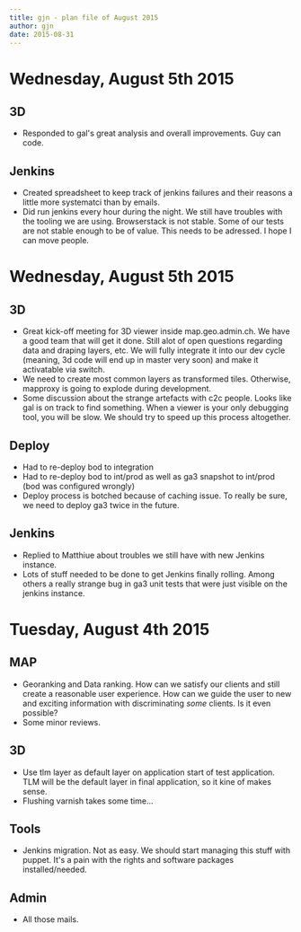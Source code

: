 ```yaml
---
title: gjn - plan file of August 2015
author: gjn
date: 2015-08-31
---
```


# Wednesday, August 5th 2015

## 3D

* Responded to gal's great analysis and overall improvements. Guy can code.

## Jenkins

* Created spreadsheet to keep track of jenkins failures and their reasons a little
  more systematci than by emails.
* Did run jenkins every hour during the night. We still have troubles with the
  tooling we are using. Browserstack is not stable. Some of our tests are not
  stable enough to be of value. This needs to be adressed. I hope I can move
  people. 

# Wednesday, August 5th 2015

## 3D

* Great kick-off meeting for 3D viewer inside map.geo.admin.ch. We have a good
  team that will get it done. Still alot of open questions regarding data and
  draping layers, etc. We will fully integrate it into our dev cycle (meaning, 3d
  code will end up in master very soon) and make it activatable via switch.
* We need to create most common layers as transformed tiles. Otherwise, mapproxy
  is going to explode during development.
* Some discussion about the strange artefacts with c2c people. Looks like gal is
  on track to find something. When a viewer is your only debugging tool, you will
  be slow. We should try to speed up this process altogether.

## Deploy

* Had to re-deploy bod to integration
* Had to re-deploy bod to int/prod as well as ga3 snapshot to int/prod (bod was
  configured wrongly)
* Deploy process is botched because of caching issue. To really be sure, we need
  to deploy ga3 twice in the future.

## Jenkins

* Replied to Matthiue about troubles we still have with new Jenkins instance.
* Lots of stuff needed to be done to get Jenkins finally rolling. Among others a
  really strange bug in ga3 unit tests that were just visible on the jenkins
  instance.

# Tuesday, August 4th 2015

## MAP

* Georanking and Data ranking. How can we satisfy our clients and still create a
  reasonable user experience. How can we guide the user to new and exciting
  information with discriminating _some_ clients. Is it even possible?
* Some minor reviews.

## 3D

* Use tlm layer as default layer on application start of test application. TLM
  will be the default layer in final application, so it kine of makes sense.
* Flushing varnish takes some time...

## Tools

* Jenkins migration. Not as easy. We should start managing this stuff with puppet.
  It's a pain with the rights and software packages installed/needed.

## Admin

* All those mails.


